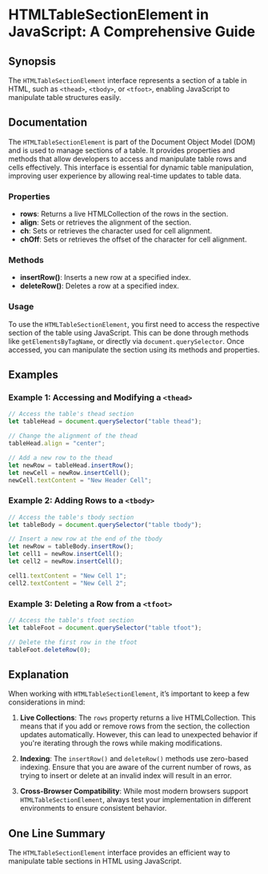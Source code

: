 <!--
Meta Description: # HTMLTableSectionElement in JavaScript: A Comprehensive Guide ## Synopsis The `HTMLTableSectionElement` interface represents a section of a table in ...
Meta Keywords: table, section, rows, let, htmltablesectionelement
-->

# HTMLTableSectionElement in JavaScript: A Comprehensive Guide

## Synopsis
The `HTMLTableSectionElement` interface represents a section of a table in HTML, such as `<thead>`, `<tbody>`, or `<tfoot>`, enabling JavaScript to manipulate table structures easily.

## Documentation
The `HTMLTableSectionElement` is part of the Document Object Model (DOM) and is used to manage sections of a table. It provides properties and methods that allow developers to access and manipulate table rows and cells effectively. This interface is essential for dynamic table manipulation, improving user experience by allowing real-time updates to table data.

### Properties
- **rows**: Returns a live HTMLCollection of the rows in the section.
- **align**: Sets or retrieves the alignment of the section.
- **ch**: Sets or retrieves the character used for cell alignment.
- **chOff**: Sets or retrieves the offset of the character for cell alignment.

### Methods
- **insertRow()**: Inserts a new row at a specified index.
- **deleteRow()**: Deletes a row at a specified index.

### Usage
To use the `HTMLTableSectionElement`, you first need to access the respective section of the table using JavaScript. This can be done through methods like `getElementsByTagName`, or directly via `document.querySelector`. Once accessed, you can manipulate the section using its methods and properties.

## Examples

### Example 1: Accessing and Modifying a `<thead>`
```javascript
// Access the table's thead section
let tableHead = document.querySelector("table thead");

// Change the alignment of the thead
tableHead.align = "center";

// Add a new row to the thead
let newRow = tableHead.insertRow();
let newCell = newRow.insertCell();
newCell.textContent = "New Header Cell";
```

### Example 2: Adding Rows to a `<tbody>`
```javascript
// Access the table's tbody section
let tableBody = document.querySelector("table tbody");

// Insert a new row at the end of the tbody
let newRow = tableBody.insertRow();
let cell1 = newRow.insertCell();
let cell2 = newRow.insertCell();

cell1.textContent = "New Cell 1";
cell2.textContent = "New Cell 2";
```

### Example 3: Deleting a Row from a `<tfoot>`
```javascript
// Access the table's tfoot section
let tableFoot = document.querySelector("table tfoot");

// Delete the first row in the tfoot
tableFoot.deleteRow(0);
```

## Explanation
When working with `HTMLTableSectionElement`, it’s important to keep a few considerations in mind:

1. **Live Collections**: The `rows` property returns a live HTMLCollection. This means that if you add or remove rows from the section, the collection updates automatically. However, this can lead to unexpected behavior if you're iterating through the rows while making modifications.

2. **Indexing**: The `insertRow()` and `deleteRow()` methods use zero-based indexing. Ensure that you are aware of the current number of rows, as trying to insert or delete at an invalid index will result in an error.

3. **Cross-Browser Compatibility**: While most modern browsers support `HTMLTableSectionElement`, always test your implementation in different environments to ensure consistent behavior.

## One Line Summary
The `HTMLTableSectionElement` interface provides an efficient way to manipulate table sections in HTML using JavaScript.